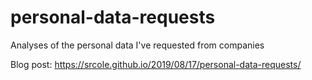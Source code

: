 # personal-data-requests
Analyses of the personal data I've requested from companies

Blog post: https://srcole.github.io/2019/08/17/personal-data-requests/
